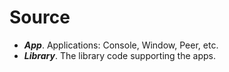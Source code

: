 # Source

* ***App***. Applications: Console, Window, Peer, etc.
* ***Library***. The library code supporting the apps.
